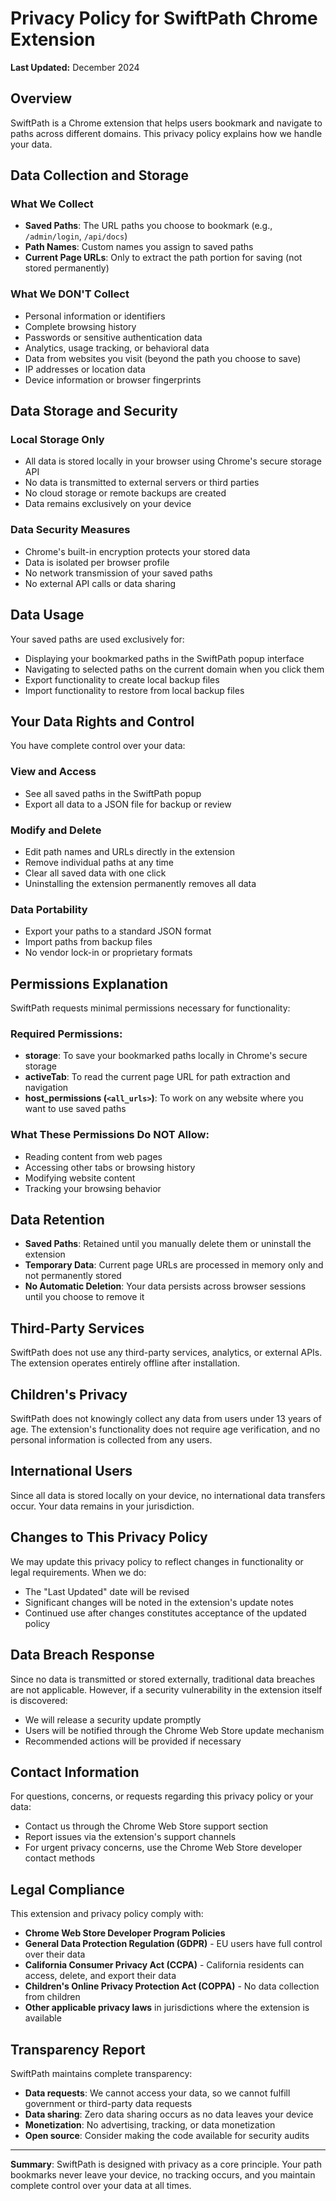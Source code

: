 # Privacy Policy for SwiftPath Chrome Extension

**Last Updated:** December 2024

## Overview

SwiftPath is a Chrome extension that helps users bookmark and navigate to paths across different domains. This privacy policy explains how we handle your data.

## Data Collection and Storage

### What We Collect
- **Saved Paths**: The URL paths you choose to bookmark (e.g., `/admin/login`, `/api/docs`)
- **Path Names**: Custom names you assign to saved paths
- **Current Page URLs**: Only to extract the path portion for saving (not stored permanently)

### What We DON'T Collect
- Personal information or identifiers
- Complete browsing history
- Passwords or sensitive authentication data
- Analytics, usage tracking, or behavioral data
- Data from websites you visit (beyond the path you choose to save)
- IP addresses or location data
- Device information or browser fingerprints

## Data Storage and Security

### Local Storage Only
- All data is stored locally in your browser using Chrome's secure storage API
- No data is transmitted to external servers or third parties
- No cloud storage or remote backups are created
- Data remains exclusively on your device

### Data Security Measures
- Chrome's built-in encryption protects your stored data
- Data is isolated per browser profile
- No network transmission of your saved paths
- No external API calls or data sharing

## Data Usage

Your saved paths are used exclusively for:
- Displaying your bookmarked paths in the SwiftPath popup interface
- Navigating to selected paths on the current domain when you click them
- Export functionality to create local backup files
- Import functionality to restore from local backup files

## Your Data Rights and Control

You have complete control over your data:

### View and Access
- See all saved paths in the SwiftPath popup
- Export all data to a JSON file for backup or review

### Modify and Delete
- Edit path names and URLs directly in the extension
- Remove individual paths at any time
- Clear all saved data with one click
- Uninstalling the extension permanently removes all data

### Data Portability
- Export your paths to a standard JSON format
- Import paths from backup files
- No vendor lock-in or proprietary formats

## Permissions Explanation

SwiftPath requests minimal permissions necessary for functionality:

### Required Permissions:
- **storage**: To save your bookmarked paths locally in Chrome's secure storage
- **activeTab**: To read the current page URL for path extraction and navigation
- **host_permissions (`<all_urls>`)**: To work on any website where you want to use saved paths

### What These Permissions Do NOT Allow:
- Reading content from web pages
- Accessing other tabs or browsing history
- Modifying website content
- Tracking your browsing behavior

## Data Retention

- **Saved Paths**: Retained until you manually delete them or uninstall the extension
- **Temporary Data**: Current page URLs are processed in memory only and not permanently stored
- **No Automatic Deletion**: Your data persists across browser sessions until you choose to remove it

## Third-Party Services

SwiftPath does not use any third-party services, analytics, or external APIs. The extension operates entirely offline after installation.

## Children's Privacy

SwiftPath does not knowingly collect any data from users under 13 years of age. The extension's functionality does not require age verification, and no personal information is collected from any users.

## International Users

Since all data is stored locally on your device, no international data transfers occur. Your data remains in your jurisdiction.

## Changes to This Privacy Policy

We may update this privacy policy to reflect changes in functionality or legal requirements. When we do:
- The "Last Updated" date will be revised
- Significant changes will be noted in the extension's update notes
- Continued use after changes constitutes acceptance of the updated policy

## Data Breach Response

Since no data is transmitted or stored externally, traditional data breaches are not applicable. However, if a security vulnerability in the extension itself is discovered:
- We will release a security update promptly
- Users will be notified through the Chrome Web Store update mechanism
- Recommended actions will be provided if necessary

## Contact Information

For questions, concerns, or requests regarding this privacy policy or your data:
- Contact us through the Chrome Web Store support section
- Report issues via the extension's support channels
- For urgent privacy concerns, use the Chrome Web Store developer contact methods

## Legal Compliance

This extension and privacy policy comply with:
- **Chrome Web Store Developer Program Policies**
- **General Data Protection Regulation (GDPR)** - EU users have full control over their data
- **California Consumer Privacy Act (CCPA)** - California residents can access, delete, and export their data
- **Children's Online Privacy Protection Act (COPPA)** - No data collection from children
- **Other applicable privacy laws** in jurisdictions where the extension is available

## Transparency Report

SwiftPath maintains complete transparency:
- **Data requests**: We cannot access your data, so we cannot fulfill government or third-party data requests
- **Data sharing**: Zero data sharing occurs as no data leaves your device
- **Monetization**: No advertising, tracking, or data monetization
- **Open source**: Consider making the code available for security audits

---

**Summary**: SwiftPath is designed with privacy as a core principle. Your path bookmarks never leave your device, no tracking occurs, and you maintain complete control over your data at all times.